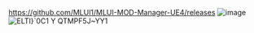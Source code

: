 https://github.com/MLUl1/MLUI-MOD-Manager-UE4/releases
![image](https://github.com/user-attachments/assets/63cd9ef3-a3cc-4f99-af8d-1bb7db20903e)
![ELTI}`0C1 Y QTMPF5J~YY1](https://github.com/user-attachments/assets/3b29c2cc-4b19-4e31-8e76-5cacfb0edbe0)


